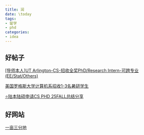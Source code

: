 ```yaml
---
title: 润
date: \today
tags: 
- 留学
- phd
categories: 
- idea
---
```


## 好帖子

[[导师本人]UT Arlington-CS-招收全奖PhD/Research Intern-可跨专业(EE/Stat/Others)](https://instant.1point3acres.cn/thread/1061914)

[美国罗格斯大学计算机系招收1-3名暑研学生](https://instant.1point3acres.cn/thread/1129456)

[⭐️陆本陆硕申请CS PHD 25FALL总结分享](https://zhuanlan.zhihu.com/p/22584081346?utm_psn=1908915276268966543)


## 好网站

[一亩三分地](https://instant.1point3acres.cn/)


